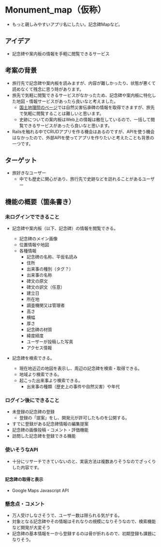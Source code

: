 # Monument_map（仮称）
- もっと親しみやすいアプリ名にしたい。記念碑Mapなど。

## アイデア
- 記念碑や案内板の情報を手軽に閲覧できるサービス

## 考案の背景
- 旅行先で記念碑や案内板を読みますが、内容が難しかったり、状態が悪くて読めなくて残念に思う時があります。
- 旅先で気軽に閲覧できるサービスがなかったため、記念碑や案内板に特化した地図・情報サービスがあったら良いなと考えました。
  - [国土地理院のページ](https://www.gsi.go.jp/bousaichiri/denshouhi_download.html)では自然災害伝承碑の情報を取得できますが、旅先で気軽に閲覧することは難しいと思います。
  - 史跡についての案内板はWeb上の情報は散在しているので、一括して閲覧できるサービスがあったら良いなと思います。
- Railsを触れる中でCRUDアプリを作る機会はあるのですが、APIを使う機会はなかったので、外部APIを使ってアプリを作りたいと考えたことも背景の一つです。

## ターゲット
- 旅好きなユーザー
  - 中でも歴史に関心があり、旅行先で史跡などを訪れることがあるユーザー

## 機能の概要（箇条書き）
### 未ログインでできること
- 記念碑や案内板（以下、記念碑）の情報を閲覧できる。
  - 記念碑のメイン画像
  - 位置情報や地図
  - 各種情報
    - 記念碑の名称、平仮名読み
    - 住所
    - 出来事の種別（タグ？）
    - 出来事の名称
    - 碑文の原文
    - 碑文の訳文（任意）
    - 建立日
    - 所在地
    - 調査機関又は管理者
    - 高さ
    - 横幅
    - 厚さ
    - 記念碑の材質
    - 緯度経度
    - ユーザーが投稿した写真
    - アクセス情報

- 記念碑を検索できる。
  - 現在地近辺の地図を表示し、周辺の記念碑を検索・取得できる。
  - 地域より検索できる。
  - 起こった出来事より検索できる。
    - 出来事の種類（歴史上の事件や自然災害）や年代

### ログイン後にできること
- 未登録の記念碑の登録
  - 登録の「提案」をし、開発元が許可したものを公開する。
- すでに登録がある記念碑情報の編集提案
- 記念碑の画像投稿・コメント・評価機能
- 訪問した記念碑を登録できる機能

### 使いそうなAPI
- 十分にリサーチできていないのと、実装方法は複数ありそうなのでざっくりした内容です。
#### 記念碑の取得と表示
- Google Maps Javascript API

### 懸念点・コメント
- 万人受けしなさそうで、ユーザー数は限られる気がする。
- 対象となる記念碑やその情報はそれなりの規模になりそうなので、検索機能など開発が大変そう
- 記念碑の基本情報を一から登録するのは骨が折れるので、初期登録も課題になりそう。
